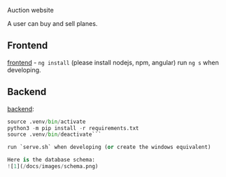 Auction website

A user can buy and sell planes.

## Frontend

[frontend](https://angular.dev/installation) - 
```ng install``` (please install nodejs, npm, angular)
run `ng s` when developing.

## Backend

[backend](https://packaging.python.org/en/latest/guides/installing-using-pip-and-virtual-environments/):

```python venv -m .venv
source .venv/bin/activate
python3 -m pip install -r requirements.txt
source .venv/bin/deactivate```

run `serve.sh` when developing (or create the windows equivalent)

Here is the database schema:
![1](/docs/images/schema.png)
